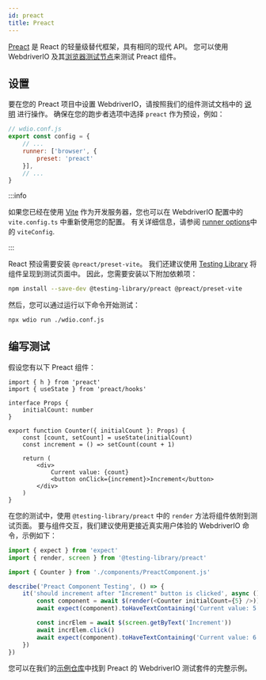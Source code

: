 ```yaml
---
id: preact
title: Preact
---
```


[Preact](https://preactjs.com/) 是 React 的轻量级替代框架，具有相同的现代 API。 您可以使用 WebdriverIO 及其[浏览器测试节点](/docs/runner#browser-runner)来测试 Preact 组件。

## 设置

要在您的 Preact 项目中设置 WebdriverIO，请按照我们的组件测试文档中的 [说明](/docs/component-testing#set-up) 进行操作。 确保在您的跑步者选项中选择 `preact` 作为预设，例如：

```js
// wdio.conf.js
export const config = {
    // ...
    runner: ['browser', {
        preset: 'preact'
    }],
    // ...
}
```

:::info

如果您已经在使用 [Vite](https://vitejs.dev/) 作为开发服务器，您也可以在 WebdriverIO 配置中的 `vite.config.ts` 中重新使用您的配置。 有关详细信息，请参阅 [runner options](/docs/runner#runner-options)中的 `viteConfig`.

:::

React 预设需要安装 `@preact/preset-vite`。 我们还建议使用 [Testing Library](https://testing-library.com/) 将组件呈现到测试页面中。 因此，您需要安装以下附加依赖项：

```sh npm2yarn
npm install --save-dev @testing-library/preact @preact/preset-vite
```

然后，您可以通过运行以下命令开始测试：

```sh
npx wdio run ./wdio.conf.js
```

## 编写测试

假设您有以下 Preact 组件：

```tsx title="./components/Component.jsx"
import { h } from 'preact'
import { useState } from 'preact/hooks'

interface Props {
    initialCount: number
}

export function Counter({ initialCount }: Props) {
    const [count, setCount] = useState(initialCount)
    const increment = () => setCount(count + 1)

    return (
        <div>
            Current value: {count}
            <button onClick={increment}>Increment</button>
        </div>
    )
}

```

在您的测试中，使用 `@testing-library/preact` 中的 `render` 方法将组件依附到测试页面。 要与组件交互，我们建议使用更接近真实用户体验的 WebdriverIO 命令，示例如下：

```ts title="app.test.tsx"
import { expect } from 'expect'
import { render, screen } from '@testing-library/preact'

import { Counter } from './components/PreactComponent.js'

describe('Preact Component Testing', () => {
    it('should increment after "Increment" button is clicked', async () => {
        const component = await $(render(<Counter initialCount={5} />))
        await expect(component).toHaveTextContaining('Current value: 5')

        const incrElem = await $(screen.getByText('Increment'))
        await incrElem.click()
        await expect(component).toHaveTextContaining('Current value: 6')
    })
})
```

您可以在我们的[示例仓库](https://github.com/webdriverio/component-testing-examples/tree/main/react-typescript-vite)中找到 Preact 的 WebdriverIO 测试套件的完整示例。
